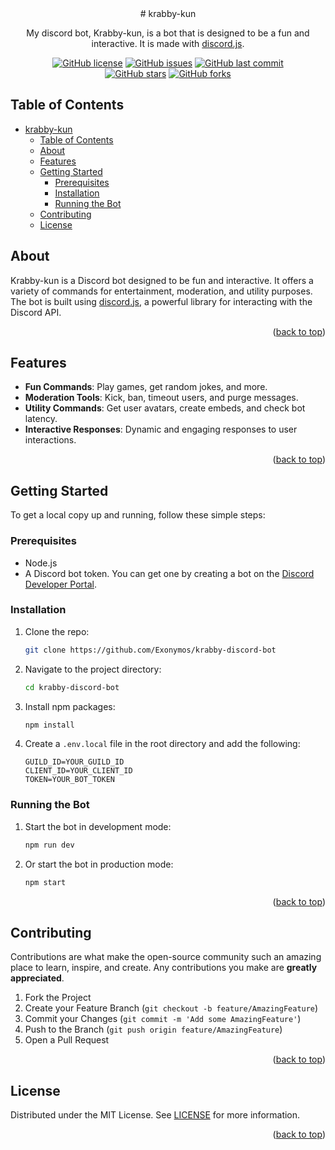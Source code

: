 <div align="center">
# krabby-kun

My discord bot, Krabby-kun, is a bot that is designed to be a fun and interactive. It is made with [discord.js](https://discord.js.org/).

[![GitHub license](https://img.shields.io/github/license/Exonymos/krabby-discord-bot)](https://github.com/Exonymos/krabby-discord-bot/blob/main/LICENSE)
[![GitHub issues](https://img.shields.io/github/issues/Exonymos/krabby-discord-bot)](https://github.com/Exonymos/krabby-discord-bot/issues)
[![GitHub last commit](https://img.shields.io/github/last-commit/Exonymos/krabby-discord-bot)](https://github.com/Exonymos/krabby-discord-bot/commits/main)<br>
[![GitHub stars](https://img.shields.io/github/stars/Exonymos/krabby-discord-bot)](https://github.com/Exonymos/krabby-discord-bot/stargazers)
[![GitHub forks](https://img.shields.io/github/forks/Exonymos/krabby-discord-bot)](https://github.com/Exonymos/krabby-discord-bot/network)

</div>

## Table of Contents

- [krabby-kun](#krabby-kun)
  - [Table of Contents](#table-of-contents)
  - [About](#about)
  - [Features](#features)
  - [Getting Started](#getting-started)
    - [Prerequisites](#prerequisites)
    - [Installation](#installation)
    - [Running the Bot](#running-the-bot)
  - [Contributing](#contributing)
  - [License](#license)

## About

Krabby-kun is a Discord bot designed to be fun and interactive. It offers a variety of commands for entertainment, moderation, and utility purposes. The bot is built using [discord.js](https://discord.js.org/), a powerful library for interacting with the Discord API.

<p align="right">(<a href="#top">back to top</a>)</p>

## Features

- **Fun Commands**: Play games, get random jokes, and more.
- **Moderation Tools**: Kick, ban, timeout users, and purge messages.
- **Utility Commands**: Get user avatars, create embeds, and check bot latency.
- **Interactive Responses**: Dynamic and engaging responses to user interactions.

<p align="right">(<a href="#top">back to top</a>)</p>

## Getting Started

To get a local copy up and running, follow these simple steps:

### Prerequisites

- Node.js
- A Discord bot token. You can get one by creating a bot on the [Discord Developer Portal](https://discord.com/developers/applications).


### Installation

1. Clone the repo:
    ```sh
    git clone https://github.com/Exonymos/krabby-discord-bot
    ```
2. Navigate to the project directory:
    ```sh
    cd krabby-discord-bot
    ```
3. Install npm packages:
    ```sh
    npm install
    ```
4. Create a `.env.local` file in the root directory and add the following:
    ```env
    GUILD_ID=YOUR_GUILD_ID
    CLIENT_ID=YOUR_CLIENT_ID
    TOKEN=YOUR_BOT_TOKEN
    ```

### Running the Bot

1. Start the bot in development mode:
    ```sh
    npm run dev
    ```
2. Or start the bot in production mode:
    ```sh
    npm start
    ```

<p align="right">(<a href="#top">back to top</a>)</p>

## Contributing

Contributions are what make the open-source community such an amazing place to learn, inspire, and create. Any contributions you make are **greatly appreciated**.

1. Fork the Project
2. Create your Feature Branch (`git checkout -b feature/AmazingFeature`)
3. Commit your Changes (`git commit -m 'Add some AmazingFeature'`)
4. Push to the Branch (`git push origin feature/AmazingFeature`)
5. Open a Pull Request

<p align="right">(<a href="#top">back to top</a>)</p>

## License

Distributed under the MIT License. See [LICENSE](https://github.com/Exonymos/exonymos.me/blob/main/LICENSE) for more information.


<p align="right">(<a href="#top">back to top</a>)</p>
